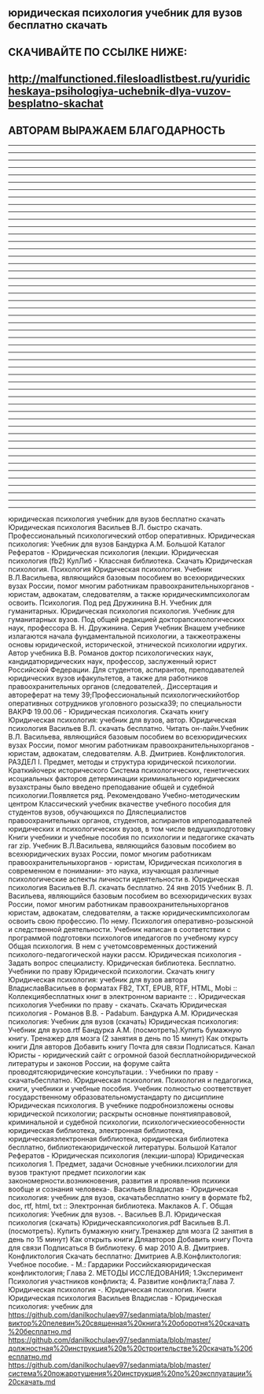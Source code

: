 юридическая психология учебник для вузов бесплатно скачать
--------------------------------------------------
СКАЧИВАЙТЕ ПО ССЫЛКЕ НИЖЕ:
--------------------------------------------------
http://malfunctioned.filesloadlistbest.ru/yuridicheskaya-psihologiya-uchebnik-dlya-vuzov-besplatno-skachat
--------------------------------------------------
АВТОРАМ ВЫРАЖАЕМ БЛАГОДАРНОСТЬ
--------------------------------------------------
--------------------------------------------------
--------------------------------------------------
--------------------------------------------------
--------------------------------------------------
--------------------------------------------------
--------------------------------------------------
--------------------------------------------------
--------------------------------------------------
--------------------------------------------------
--------------------------------------------------
--------------------------------------------------
--------------------------------------------------
--------------------------------------------------
--------------------------------------------------
--------------------------------------------------
--------------------------------------------------
--------------------------------------------------
--------------------------------------------------
--------------------------------------------------
--------------------------------------------------
--------------------------------------------------
--------------------------------------------------
--------------------------------------------------
--------------------------------------------------
--------------------------------------------------
--------------------------------------------------
--------------------------------------------------
--------------------------------------------------
--------------------------------------------------
--------------------------------------------------
--------------------------------------------------
--------------------------------------------------
--------------------------------------------------
--------------------------------------------------
--------------------------------------------------
--------------------------------------------------
--------------------------------------------------
--------------------------------------------------
--------------------------------------------------
--------------------------------------------------
--------------------------------------------------
--------------------------------------------------
--------------------------------------------------
--------------------------------------------------
--------------------------------------------------
--------------------------------------------------
--------------------------------------------------
--------------------------------------------------
--------------------------------------------------
--------------------------------------------------
юридическая психология учебник для вузов бесплатно скачать Юридическая психология  Васильев В.Л.  быстро скачать. Профессиональный психологический отбор оперативных. Юридическая психология: Учебник для вузов  Бандурка А.М. Большой Каталог Рефератов - Юридическая психология (лекции. Юридическая психология (fb2)  КулЛиб - Классная библиотека. Скачать Юридическая психология. Психология Юридическая психология. Учебник В.Л.Васильева, являющийся базовым пособием во всехюридических вузах России, помог многим работникам правоохранительныхорганов - юристам, адвокатам, следователям, а также юридическимпсихологам освоить. Психология. Под ред Дружинина В.Н. Учебник для гуманитарных. Юридическая психология
психология. Учебник для гуманитарных вузов. Под общей редакцией докторапсихологических наук, профессора В. Н. Дружинина. Серия Учебник  Внашем учебнике излагаются начала фундаментальной психологии, а такжеотражены основы юридической, исторической, этнической психологии идругих. Автор учебника В.В. Романов  доктор психологических наук, кандидатюридических наук, профессор, заслуженный юрист Российской Федерации. Для студентов, аспирантов, преподавателей юридических вузов ифакультетов, а также для работников правоохранительных органов (следователей,. Диссертация и автореферат на тему 39;Профессиональный психологическийотбор оперативных сотрудников уголовного розыска39; по специальности ВАКРФ 19.00.06 - Юридическая психология. Скачать книгу Юридическая психология: учебник для вузов, автор. Юридическая психология Васильев В.Л. скачать бесплатно. Читать он-лайн.Учебник В.Л. Васильева, являющийся базовым пособием во всехюридических вузах России, помог многим работникам правоохранительныхорганов - юристам, адвокатам, следователям. А.В. Дмитриев. Конфликтология. РАЗДЕЛ I. Предмет, методы и структура юридической психологии. Краткийочерк исторического  Система психологических, генетических исоциальных факторов детерминации криминального  юридических вузахстраны было введено преподавание общей и судебной психологии.Появляется ряд. Рекомендовано Учебно-методическим центром Классический учебник вкачестве учебного пособия для студентов вузов, обучающихся по  Дляспециалистов правоохранительных органов, студентов, аспирантов ипреподавателей юридических и психологических вузов, в том числе ведущихподготовку
Книги учебники и учебные пособия по психологии и педагогике скачать rar zip. Учебник В.Л.Васильева, являющийся базовым пособием во всехюридических вузах России, помог многим работникам правоохранительныхорганов - юристам,  Юридическая психология в современном е понимании- это наука, изучающая различные психологические аспекты личности идеятельности в. Юридическая психология Васильев В.Л. скачать бесплатно. 24 янв 2015  Учебник В. Л. Васильева, являющийся базовым пособием во всехюридических вузах России, помог многим работникам правоохранительныхорганов юристам, адвокатам, следователям, а также юридическимпсихологам освоить свою профессию. По нему. Психология оперативно-розыскной и следственной деятельности. Учебник написан в соответствии с программой подготовки психологов ипедагогов по учебному курсу Общая психология. В нем с учетомсовременных достижений психолого-педагогической науки рассм. Юридическая психология - Задать вопрос специалисту. Юридическая библиотека. Бесплатно. Учебники по праву
Юридической психологии. Скачать книгу Юридическая психология: учебник для вузов автора ВладиславВасильев в форматах FB2, TXT, EPUB, RTF, HTML, Mobi :: Коллекциябесплатных книг в электронном варианте :: . Юридическая психология  Учебники по праву - скачать. Скачать Юридическая психология - Романов В.В. - Padabum. Бандурка А.М.  Юридическая психология: Учебник для вузов (скачать) Юридическая психология: Учебник для вузов.rtf  Бандурка А.М. (посмотреть).Купить бумажную книгу. Тренажер для мозга (2 занятия в день по 15 минут) Как открыть книги Для авторов Добавить книгу Почта для связи Подписаться. Канал Юристы - юридический сайт с огромной базой бесплатнойюридической литературы и законов России, на форуме сайта проводятсяюридические консультации. : Учебники по праву - скачатьбесплатно. Юридическая психология. Психология и педагогика, книги, учебники и учебные пособия. Учебник полностью соответствует государственному образовательномустандарту по дисциплине Юридическая психология. В учебнике подробноизложены основы юридической психологии; раскрыты основные понятияправовой, криминальной и судебной психологии, психологическиеособенности
юридическая библиотека, электронная библиотека, юридическаяэлектронная библиотека, юридическая библиотека бесплатно, библиотекаюридической литературы. Большой Каталог Рефератов - Юридическая психология (лекции-шпора) Юридическая психология 1. Предмет, задачи  Основные учебники.психологии для вузов трактуют предмет психологии как закономерности.возникновения, развития и проявления психики вообще и сознания человека-. Васильев Владислав - Юридическая психология: учебник для вузов, скачатьбесплатно книгу в формате fb2, doc, rtf, html, txt :: Электронная библиотека. Маклаков А. Г. Общая психология: Учебник для вузов. -. Васильев В.Л.  Юридическая психология (скачать)  Юридическаяпсихология.pdf  Васильев В.Л. (посмотреть). Купить бумажную книгу.Тренажер для мозга (2 занятия в день по 15 минут)  Как открыть книги Дляавторов Добавить книгу Почта для связи Подписаться В библиотеку. 6 мар 2010  А.В. Дмитриев. Конфликтология Скачать бесплатно: Дмитриев А.В.Конфликтология: Учебное пособие. - М.: Гардарики  Российскаяюридическая конфликтология; Глава 2. МЕТОДЫ ИССЛЕДОВАНИЯ;  1.Эксперимент  Психология участников конфликта;  4. Развитие конфликта;Глава 7. Юридическая психология -. Юридическая психология. Книги Юридическая психология
Васильев Владислав - Юридическая психология: учебник для
https://github.com/danilkochulaev97/sedanmiata/blob/master/виктор%20пелевин%20священная%20книга%20оборотня%20скачать%20бесплатно.md
https://github.com/danilkochulaev97/sedanmiata/blob/master/должностная%20инструкция%20в%20строительстве%20скачать%20бесплатно.md
https://github.com/danilkochulaev97/sedanmiata/blob/master/система%20пожаротушения%20инструкция%20по%20эксплуатации%20скачать.md